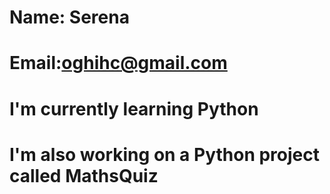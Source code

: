 # Name: Serena
# Email:oghihc@gmail.com
# I'm currently learning Python
# I'm also working on a Python project called MathsQuiz
